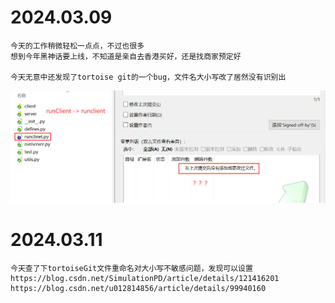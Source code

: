 # 2024.03.09
    今天的工作稍微轻松一点点，不过也很多
    想到今年黑神话要上线，不知道是亲自去香港买好，还是找商家预定好

    今天无意中还发现了tortoise git的一个bug，文件名大小写改了居然没有识别出
![1709977253605](image/2024.03.09/1709977253605.png)

# 2024.03.11
    今天查了下tortoiseGit文件重命名对大小写不敏感问题，发现可以设置
    https://blog.csdn.net/SimulationPD/article/details/121416201
    https://blog.csdn.net/u012814856/article/details/99940160
